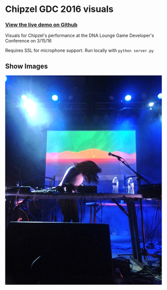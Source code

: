 # Chipzel GDC 2016 visuals

### [View the live demo on Github](https://controllingtransmission.github.io/thisland/)

Visuals for Chipzel's performance at the DNA Lounge Game Developer's Conference on 3/15/16

Requires SSL for microphone support. Run locally with `python server.py`

## Show Images

![Chipzel 1](show/Cdpsp5MWoAEN0g7.jpg)
